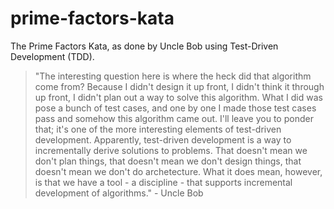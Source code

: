 # prime-factors-kata
The Prime Factors Kata, as done by Uncle Bob using Test-Driven Development (TDD). 
> "The interesting question here is where the heck did that algorithm come from? Because I didn't design it up front, I didn't think it through up front, I didn't plan out a way to solve this algorithm. What I did was pose a bunch of test cases, and one by one I made those test cases pass and somehow this algorithm came out. I'll leave you to ponder that; it's one of the more interesting elements of test-driven development. Apparently, test-driven development is a way to incrementally derive solutions to problems. That doesn't mean we don't plan things, that doesn't mean we don't design things, that doesn't mean we don't do archetecture. What it does mean, however, is that we have a tool - a discipline - that supports incremental development of algorithms." - Uncle Bob
